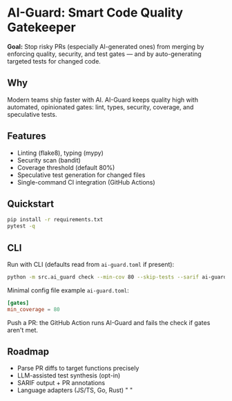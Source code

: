 # AI-Guard: Smart Code Quality Gatekeeper

**Goal:** Stop risky PRs (especially AI-generated ones) from merging by enforcing quality, security, and test gates — and by auto-generating targeted tests for changed code.

## Why
Modern teams ship faster with AI. AI-Guard keeps quality high with automated, opinionated gates: lint, types, security, coverage, and speculative tests.

## Features
- Linting (flake8), typing (mypy)
- Security scan (bandit)
- Coverage threshold (default 80%)
- Speculative test generation for changed files
- Single-command CI integration (GitHub Actions)

## Quickstart
```bash
pip install -r requirements.txt
pytest -q
```
## CLI

Run with CLI (defaults read from `ai-guard.toml` if present):

```bash
python -m src.ai_guard check --min-cov 80 --skip-tests --sarif ai-guard.sarif
```

Minimal config file example `ai-guard.toml`:

```toml
[gates]
min_coverage = 80
```

Push a PR: the GitHub Action runs AI-Guard and fails the check if gates aren't met.

## Roadmap

* Parse PR diffs to target functions precisely
* LLM-assisted test synthesis (opt-in)
* SARIF output + PR annotations
* Language adapters (JS/TS, Go, Rust)
" " 

